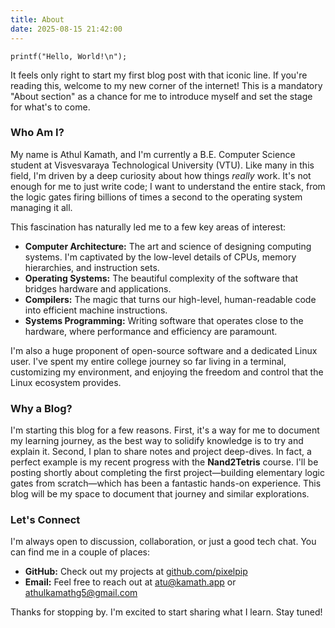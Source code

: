 ```yaml
---
title: About
date: 2025-08-15 21:42:00
---
```


`printf("Hello, World!\n");`

It feels only right to start my first blog post with that iconic line. If you're reading this, welcome to my new corner of the internet! This is a mandatory "About section" as a chance for me to introduce myself and set the stage for what's to come.

### Who Am I?

My name is Athul Kamath, and I'm currently a B.E. Computer Science student at Visvesvaraya Technological University (VTU). Like many in this field, I'm driven by a deep curiosity about how things *really* work. It's not enough for me to just write code; I want to understand the entire stack, from the logic gates firing billions of times a second to the operating system managing it all.

This fascination has naturally led me to a few key areas of interest:

* **Computer Architecture:** The art and science of designing computing systems. I'm captivated by the low-level details of CPUs, memory hierarchies, and instruction sets.
* **Operating Systems:** The beautiful complexity of the software that bridges hardware and applications.
* **Compilers:** The magic that turns our high-level, human-readable code into efficient machine instructions.
* **Systems Programming:** Writing software that operates close to the hardware, where performance and efficiency are paramount.

I'm also a huge proponent of open-source software and a dedicated Linux user. I've spent my entire college journey so far living in a terminal, customizing my environment, and enjoying the freedom and control that the Linux ecosystem provides.

### Why a Blog?

I'm starting this blog for a few reasons. First, it's a way for me to document my learning journey, as the best way to solidify knowledge is to try and explain it. Second, I plan to share notes and project deep-dives. In fact, a perfect example is my recent progress with the **Nand2Tetris** course. I'll be posting shortly about completing the first project—building elementary logic gates from scratch—which has been a fantastic hands-on experience. This blog will be my space to document that journey and similar explorations.

### Let's Connect

I'm always open to discussion, collaboration, or just a good tech chat. You can find me in a couple of places:

* **GitHub:** Check out my projects at [github.com/pixelpip](https://github.com/pixelpip)
* **Email:** Feel free to reach out at [atu@kamath.app](mailto:atu@kamath.app) or [athulkamathg5@gmail.com](mailto:athulkamathg5@gmail.com)

Thanks for stopping by. I'm excited to start sharing what I learn. Stay tuned!